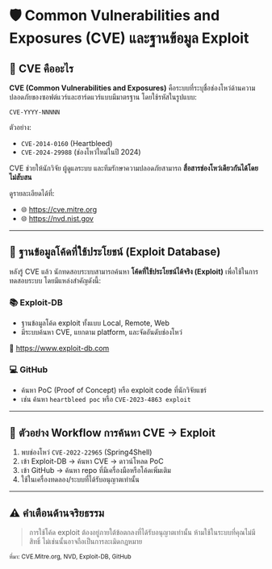 # 🛡️ Common Vulnerabilities and Exposures (CVE) และฐานข้อมูล Exploit

## 📌 CVE คืออะไร

**CVE (Common Vulnerabilities and Exposures)** คือระบบที่ระบุชื่อช่องโหว่ด้านความปลอดภัยของซอฟต์แวร์และฮาร์ดแวร์แบบมีมาตรฐาน โดยใช้รหัสในรูปแบบ:

```
CVE-YYYY-NNNNN
```

ตัวอย่าง:
- `CVE-2014-0160` (Heartbleed)
- `CVE-2024-29988` (ช่องโหว่ใหม่ในปี 2024)

CVE ช่วยให้นักวิจัย ผู้ดูแลระบบ และทีมรักษาความปลอดภัยสามารถ **สื่อสารช่องโหว่เดียวกันได้โดยไม่สับสน**

ดูรายละเอียดได้ที่:
- 🌐 <a href="https://cve.mitre.org" target="_blank">https://cve.mitre.org</a>
- 🌐 <a href="https://nvd.nist.gov" target="_blank">https://nvd.nist.gov</a>

---

## 🧪 ฐานข้อมูลโค้ดที่ใช้ประโยชน์ (Exploit Database)

หลังรู้ CVE แล้ว นักทดสอบระบบสามารถค้นหา **โค้ดที่ใช้ประโยชน์ได้จริง (Exploit)** เพื่อใช้ในการทดสอบระบบ โดยมีแหล่งสำคัญดังนี้:

### 📚 Exploit-DB
- ฐานข้อมูลโค้ด exploit ทั้งแบบ Local, Remote, Web
- มีระบบค้นหา CVE, แยกตาม platform, และจัดอันดับช่องโหว่

🔗 <a href="https://www.exploit-db.com" target="_blank">https://www.exploit-db.com</a>

### 💻 GitHub
- ค้นหา PoC (Proof of Concept) หรือ exploit code ที่นักวิจัยแชร์
- เช่น ค้นหา `heartbleed poc` หรือ `CVE-2023-4863 exploit`

---

## 🧠 ตัวอย่าง Workflow การค้นหา CVE → Exploit

1. พบช่องโหว่ `CVE-2022-22965` (Spring4Shell)
2. เข้า Exploit-DB → ค้นหา CVE → ดาวน์โหลด PoC
3. เข้า GitHub → ค้นหา repo ที่มีเครื่องมือหรือโค้ดเพิ่มเติม
4. ใช้ในเครื่องทดลอง/ระบบที่ได้รับอนุญาตเท่านั้น

---

## ⚠️ คำเตือนด้านจริยธรรม

> การใช้โค้ด exploit ต้องอยู่ภายใต้ข้อตกลงที่ได้รับอนุญาตเท่านั้น ห้ามใช้ในระบบที่คุณไม่มีสิทธิ์ ไม่เช่นนั้นอาจถือเป็นการละเมิดกฎหมาย

<sub>ที่มา: CVE.Mitre.org, NVD, Exploit-DB, GitHub</sub>
